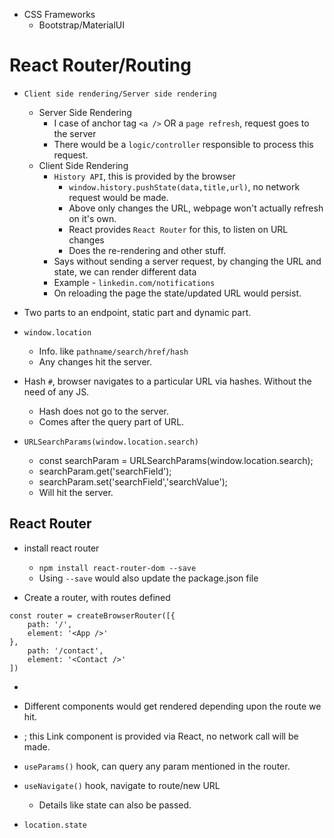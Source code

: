 - CSS Frameworks
    - Bootstrap/MaterialUI

# React Router/Routing
- `Client side rendering/Server side rendering`
    - Server Side Rendering
        - I case of anchor tag `<a />` OR a `page refresh`, request goes to the server
        - There would be a `logic/controller` responsible to process this request.
    - Client Side Rendering
        - `History API`, this is provided by the browser
            - `window.history.pushState(data,title,url)`, no network request would be made.
            - Above only changes the URL, webpage won't actually refresh on it's own.
            - React provides `React Router` for this, to listen on URL changes
            - Does the re-rendering and other stuff.
        - Says without sending a server request, by changing the URL and state, we can render different data
        - Example - `linkedin.com/notifications`
        - On reloading the page the state/updated URL would persist. 

- Two parts to an endpoint, static part and dynamic part.
- `window.location`
    - Info. like `pathname/search/href/hash`
    - Any changes hit the server.
- Hash `#`, browser navigates to a particular URL via hashes. Without the need of any JS.
    - Hash does not go to the server.
    - Comes after the query part of URL.

- `URLSearchParams(window.location.search)`
    - const searchParam = URLSearchParams(window.location.search);
    - searchParam.get('searchField');
    - searchParam.set('searchField','searchValue');
    - Will hit the server.


## React Router
- install react router
    - `npm install react-router-dom --save`
    - Using `--save` would also update the package.json file 

- Create a router, with routes defined
```
const router = createBrowserRouter([{
    path: '/',
    element: '<App />'
},
    path: '/contact',
    element: '<Contact />'
])
```
- <RouterProvider router={router} />

- Different components would get rendered depending upon the route we hit.
- <Link to="/contact" />; this Link component is provided via React, no network call will be made.

- `useParams()` hook, can query any param mentioned in the router.
- `useNavigate()` hook, navigate to route/new URL
    - Details like state can also be passed.

- `location.state`